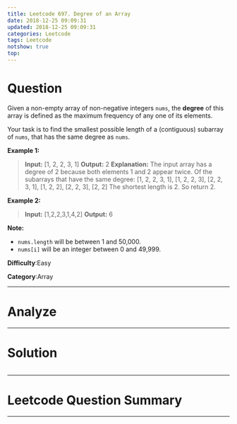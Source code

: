 ```yaml
---
title: Leetcode 697. Degree of an Array
date: 2018-12-25 09:09:31
updated: 2018-12-25 09:09:31
categories: Leetcode
tags: Leetcode
notshow: true
top:
---
```


# Question

Given a non-empty array of non-negative integers  `nums`, the  **degree**  of this array is defined as the maximum frequency of any one of its elements.

Your task is to find the smallest possible length of a (contiguous) subarray of  `nums`, that has the same degree as  `nums`.

**Example 1:**  

> **Input:** [1, 2, 2, 3, 1]
> **Output:** 2
> **Explanation:** 
> The input array has a degree of 2 because both elements 1 and 2 appear twice. Of the subarrays that have the same degree: [1, 2, 2, 3, 1], [1, 2, 2, 3], [2, 2, 3, 1], [1, 2, 2], [2, 2, 3], [2, 2]
> The shortest length is 2. So return 2.

**Example 2:**  

> **Input:** [1,2,2,3,1,4,2]
> **Output:** 6

**Note:**

- `nums.length`  will be between 1 and 50,000.
- `nums[i]`  will be an integer between 0 and 49,999.

**Difficulty**:Easy

**Category**:Array

<!-- more -->

------------

# Analyze

------------

# Solution

```cpp

```

------------

# Leetcode Question Summary


------------
